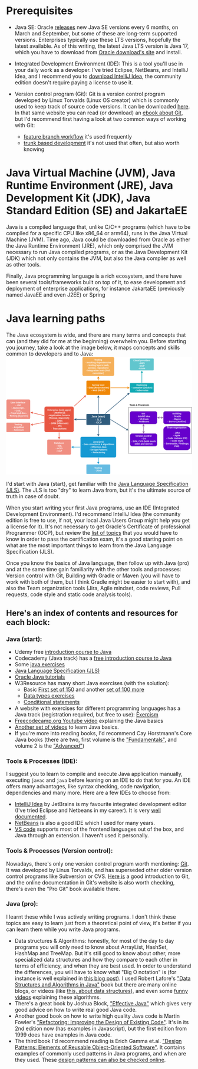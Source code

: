 # Prerequisites
- Java SE: 
Oracle [releases](https://www.oracle.com/java/technologies/java-se-support-roadmap.html) new Java SE versions every 6 months, on March and September, but some of these are long-term supported versions.
Enterprises typically use these LTS versions, hopefully the latest available. As of this writing, the latest Java LTS version is Java 17,
which you have to download from [Oracle download's site](https://www.oracle.com/java/technologies/downloads/) and install.

- Integrated Development Environment (IDE):
This is a tool you'll use in your daily work as a developer. I've tried Eclipse, NetBeans, and IntelliJ Idea,
and I recommend you to [download IntelliJ Idea](https://www.jetbrains.com/idea/download/#section=linux), the community edition doesn't require paying a license to use it.

- Version control program (Git):
Git is a version control program developed by Linux Torvalds (Linux OS creator) which is commonly used to keep track of
source code versions. It can be downloaded [here](https://git-scm.com/). In that same website you can read (or download) an [ebook about 
Git](https://git-scm.com/book/en/v2), but I'd recommend first having a look at two common ways of working with Git:
  - [feature branch workflow](https://www.atlassian.com/git/tutorials/comparing-workflows/feature-branch-workflow#:~:text=The%20core%20idea%20behind%20the,without%20disturbing%20the%20main%20codebase.) it's used frequently
  - [trunk based development](https://www.split.io/glossary/trunk-based-development/#:~:text=Trunk%2Dbased%20development%20(TBD),%2C%20the%20%E2%80%9Cmaster%20branch%E2%80%9D.) it's not used that often, but also worth knowing

# Java Virtual Machine (JVM), Java Runtime Environment (JRE), Java Development Kit (JDK), Java Standard Edition (SE) and JakartaEE
Java is a compiled language that, unlike C/C++ programs (which have to be compiled for a specific
CPU like x86_64 or arm64), runs in the Java Virtual Machine (JVM). Time ago, Java could be downloaded from Oracle as either the
Java Runtime Environment (JRE), which only comprised the JVM necessary to run Java compiled programs, or as the Java Development Kit (JDK) which
not only contains the JVM, but also the Java compiler as well as other tools.

Finally, Java programming language is a rich ecosystem, and there have been several tools/frameworks built on top of it, to ease development 
and deployment of enterprise applications, for instance JakartaEE (previously named JavaEE and even J2EE) or Spring

# Java learning paths
The Java ecosystem is wide, and there are many terms and concepts that can (and they did for me at the beginning) overwhelm
you. Before starting you journey, take a look at the image below, it maps concepts and skills common to developers and to Java:
![Java learning paths](images/Java_learning_paths.png)

I'd start with Java (start), get familiar with the [Java Language Specification (JLS)](https://docs.oracle.com/javase/specs/). 
The JLS is too "dry" to learn Java from, but it's the ultimate source of truth in case of doubt.

When you start writing your first Java programs, use an IDE (Integrated Development Environment). I'd recommend IntelliJ Idea (the community edition
is free to use, if not, your local Java Users Group might help you get a license for it). It's not necessary to get Oracle's Certificate of professional
Programmer (OCP), but review the [list of topics](OracleCertTopics.md) that you would have to know in order to pass the certification exam, it's a good
starting point on what are the most important things to learn from the Java Language Specification (JLS).

Once you know the basics of Java language, then follow up with Java (pro) and at the same time gain familiarity
with the other tools and processes: Version control with Git, Building with Gradle or Maven (you will have to work with
both of them, but I think Gradle might be easier to start with), and also the Team organization tools (Jira, Agile mindset,
code reviews, Pull requests, code style and static code analysis tools).


## Here's an index of contents and resources for each block:

### Java (start):

  - Udemy free [introduction course to Java](https://www.udemy.com/course/getting-started-with-java/)
  - Codecademy (Java track) has a [free introduction course to Java](https://www.codecademy.com/learn/learn-java)
  - Some [java exercises](https://programmingbydoing.com/)
  - [Java Language Specification (JLS)](https://docs.oracle.com/javase/specs/)
  - [Oracle Java tutorials](
    https://docs.oracle.com/javase/tutorial/tutorialLearningPaths.html#newtojava)
  - W3Resource has many short Java exercises (with the solution): 
    - Basic [First set of 150](https://www.w3resource.com/java-exercises/basic/index.php) and another [set of 100 more](https://www.w3resource.com/java-exercises/basic/index1.php)
    - [Data types exercises](https://www.w3resource.com/java-exercises/datatypes/index.php)
    - [Conditional statements](https://www.w3resource.com/java-exercises/conditional-statement/index.php)
  - A website with exercises for different programming languages has a Java track (registration required, but free to use):
    [Exercism](https://exercism.org/tracks/java)
  - [Freecodecamp.org Youtube video](https://www.youtube.com/watch?v=A74TOX803D0) explaining the Java basics
  - [Another set of videos](https://testautomationu.applitools.com/java-programming-course/) to learn Java basics.
  - If you're more into reading books, I'd recommend Cay Horstmann's
    Core Java books (there are two, first volume is the ["Fundamentals"](https://www.amazon.es/Core-Java-Fundamentals-Oracle-Press/dp/0137673620/), 
    and volume 2 is the ["Advanced"](https://www.amazon.es/Core-Java-Vol-II-Advanced/dp/0137871074/))
  
### Tools & Processes (IDE):
I suggest you to learn to compile and execute Java application manually, executing `javac` and `java` before leaning on
an IDE to do that for you. An IDE offers many advantages, like syntax checking, code navigation, dependencies and many more.
Here are a few IDEs to choose from:
- [IntelliJ Idea](https://www.jetbrains.com/idea/) by JetBrains is my favourite integrated development editor (I've tried Eclipse and Netbeans in my career). 
  It is very [well documented](https://www.jetbrains.com/help/idea/getting-started.html).
- [NetBeans](https://netbeans.apache.org/) is also a good IDE which I used for many years.
- [VS code](https://code.visualstudio.com/) supports most of the frontend languages out of the box, and Java through an extension. 
  I haven't used it personally.
 
### Tools & Processes (Version control):
Nowadays, there's only one version control program worth mentioning: [Git](https://git-scm.com/). It was developed by
Linus Torvalds, and has superseded other older version control programs like Subversion or CVS. [Here is](https://www.freecodecamp.org/news/git-and-github-for-beginners/)
a good introduction to Git, and the online documentation in Git's website is also worth checking, there's even the "Pro Git" book available there.

### Java (pro): 
I learnt these while I was actively writing programs. I don't think these topics are easy to learn just
  from a theoretical point of view, it's better if you can learn them while you write Java programs.

 - Data structures & Algorithms: honestly, for most of the day to day programs you will only need to know
   about ArrayList, HashSet, HashMap and TreeMap. But it's still good to know about other, more specialized data structures and
   how they compare to each other in terms of efficiency, and when they are best used. In order to understand the 
   differences, you will have to know what "Big O notation" is (for instance is well explained in [this blog post](https://www.linkedin.com/pulse/big-o-notation-simple-explanation-examples-pamela-lovett/)). 
   I used Robert Lafore's ["Data Structures and Algorithms in Java"](https://www.amazon.es/Data-Structures-Algorithms-Robert-Lafore/dp/0672324539/) book
   but there are many online blogs, or videos (like [this, about data structures](https://www.youtube.com/watch?v=8MmMm2-kJV8)), and even some [funny videos](https://youtu.be/Iv3vgjM8Pv4) explaining these algorithms.
 - There's a great book by Joshua Block, ["Effective Java"](https://www.amazon.es/Effective-Java-Joshua-Bloch/dp/0134685997/) which
   gives very good advice on how to write real good Java code.
 - Another good book on how to write high quality Java code is Martin Fowler's ["Refactoring: Improving the Design of Existing Code"](https://www.amazon.es/Refactoring-Improving-Design-Existing-Technology/dp/0201485672/).
   It's in its 2nd edition now (has examples in Javascript), but the first edition from 1999 does have examples in Java code.
 - The third book I'd recommend reading is Erich Gamma et.al. ["Design Patterns: Elements of Reusable Object-Oriented Software"](https://www.amazon.es/Design-Patterns-Object-Oriented-professional-computing/dp/0201633612/).
   It contains examples of commonly used patterns in Java programs, and when are they used. These [design patterns can also be checked online](https://java-design-patterns.com/).  












